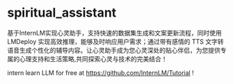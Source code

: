 # spiritual_assistant
基于InternLM实现心灵助手，支持快速的数据集生成和文案更新流程，同时使用 LMDeploy 实现高效推理，能够及时响应用户需求；通过带有感情的 TTS 文字转语音生成个性化的辅导内容。让心灵助手成为您心灵深处的贴心伴侣，为您提供专属的心理支持和生活策略,共同探索心灵与技术的完美结合！

intern
learn LLM for free at https://github.com/InternLM/Tutorial !
